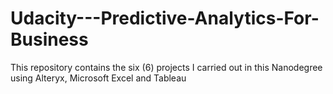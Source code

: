 # Udacity---Predictive-Analytics-For-Business
This repository contains the six (6) projects I carried out in this Nanodegree using Alteryx, Microsoft Excel and Tableau
